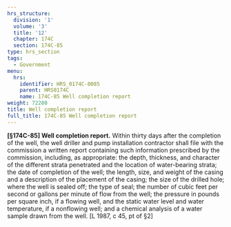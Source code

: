 ```yaml
---
hrs_structure:
  division: '1'
  volume: '3'
  title: '12'
  chapter: 174C
  section: 174C-85
type: hrs_section
tags:
  - Government
menu:
  hrs:
    identifier: HRS_0174C-0085
    parent: HRS0174C
    name: 174C-85 Well completion report
weight: 72280
title: Well completion report
full_title: 174C-85 Well completion report
---
```

**[§174C-85] Well completion report.** Within thirty days after the completion of the well, the well driller and pump installation contractor shall file with the commission a written report containing such information prescribed by the commission, including, as appropriate: the depth, thickness, and character of the different strata penetrated and the location of water-bearing strata; the date of completion of the well; the length, size, and weight of the casing and a description of the placement of the casing; the size of the drilled hole; where the well is sealed off; the type of seal; the number of cubic feet per second or gallons per minute of flow from the well; the pressure in pounds per square inch, if a flowing well, and the static water level and water temperature, if a nonflowing well; and a chemical analysis of a water sample drawn from the well. [L 1987, c 45, pt of §2]